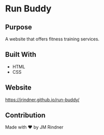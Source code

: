 # Run Buddy

## Purpose
A website that offers fitness training services.

## Built With
* HTML
* CSS

## Website
https://jrindner.github.io/run-buddy/

## Contribution
Made with ❤️ by JM Rindner

